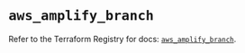 # `aws_amplify_branch`

Refer to the Terraform Registry for docs: [`aws_amplify_branch`](https://registry.terraform.io/providers/hashicorp/aws/5.42.0/docs/resources/amplify_branch).
